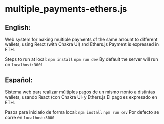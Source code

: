 # multiple_payments-ethers.js

## English:
Web system for making multiple payments of the same amount to different wallets, using React (with Chakra UI) and Ethers.js
Payment is expressed in ETH. 

Steps to run at local:
`npm install`
`npm run dev`
By default the server will run on `localhost:3000`

## Español:
Sistema web para realizar múltiples pagos de un mismo monto a distintas wallets, usando React (con Chakra UI) y Ethers.js
El pago es expresado en ETH.


Pasos para iniciarlo de forma local:
`npm install`
`npm run dev`
Por defecto se corre en `localhost:3000`
